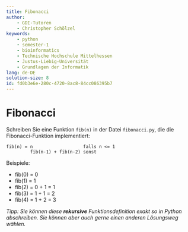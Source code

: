 ```yaml
---
title: Fibonacci
author:
    - GDI-Tutoren
    - Christopher Schölzel
keywords:
    - python
    - semester-1
    - bioinformatics
    - Technische Hochschule Mittelhessen
    - Justus-Liebig-Universität
    - Grundlagen der Informatik
lang: de-DE
solution-size: 8
id: fd0b3e6e-280c-4720-8ac8-84cc086395b7
---
```


# Fibonacci

Schreiben Sie eine Funktion `fib(n)` in der Datei `fibonacci.py`, die die Fibonacci-Funktion implementiert:

```
fib(n) = n                   falls n <= 1
         fib(n-1) + fib(n-2) sonst
```

Beispiele:

* fib(0) = 0
* fib(1) = 1
* fib(2) = 0 + 1 = 1
* fib(3) = 1 + 1 = 2
* fib(4) = 1 + 2 = 3

*Tipp: Sie können diese **rekursive** Funktionsdefinition exakt so in Python abschreiben. Sie können aber auch gerne einen anderen Lösungsweg wählen.*